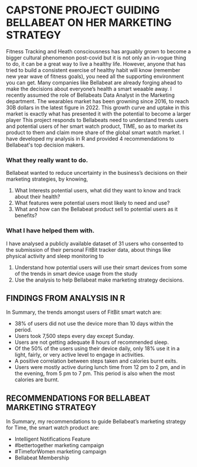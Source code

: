# CAPSTONE PROJECT GUIDING BELLABEAT ON HER MARKETING STRATEGY
Fitness Tracking and Heath consciousness has arguably grown to become a bigger cultural phenomenon post-covid but it is not only an in-vogue thing to do, it can be a great way to live a healthy life. However, anyone that has tried to build a consistent exercise of healthy habit will know (remember new year wave of fitness goals), you need all the supporting environment you can get. Many companies like Bellabeat are already forging ahead to make the decisions about everyone’s health a smart weaable away.
I recently assumed the role of Bellabeats Data Analyst in the Marketing department. The wearables market has been growning since 2016, to reach 30B dollars in the latest figure in 2022. This growth curve and uptake in this market is exactly what has presented it with the potential to become a larger player
This project responds to Bellabeats need to understand trends users and potential users of her smart watch product, TIME, so as to market its product to them and claim more share of the global smart watch market.
I have developed my analysis in R and provided 4 recommendations to Bellabeat's top decision makers.

### What they really want to do.
Bellabeat wanted to reduce uncertainty in the business’s decisions on their marketing strategies, by knowing,
1.	What Interests potential users, what did they want to know and track about their health?
2.	What features were potential users most likely to need and use?
3.	What and how can the Bellabeat product sell to potential users as it benefits?

### What I have helped them with. 
I have analysed a publicly available dataset of 31 users who consented to the submission of their personal FitBit tracker data, about things like physical activity and sleep monitoring to
1.	Understand how potential users will use their smart devices from some of the trends in smart device usage from the study
2.	Use the analysis to help Bellabeat make marketing strategy decisions. 

## FINDINGS FROM ANALYSIS IN R
In Summary, the trends amongst users of FitBit smart watch are:
-	38% of users did not use the device more than 10 days within the period.
-	Users took 7,500 steps every day except Sunday.
-	Users are not getting adequate 8 hours of recommended sleep.
-	Of the 50% of the users using their device daily, only 18% use it in a light, fairly, or very active level to engage in activities.
-	A positive correlation between steps taken and calories burnt exits.
-	Users were mostly active during lunch time from 12 pm to 2 pm, and in the evening, from 5 pm to 7 pm. This period is also when the most calories are burnt.

## RECOMMENDATIONS FOR BELLABEAT MARKETING STRATEGY
In Summary, my recommendations to guide Bellabeat’s marketing strategy for Time, the smart watch product are:
- Intelligent Notifications Feature
- #bettertogether marketing campaign
- #TimeforWomen marketing campaign
- Bellabeat Membership
